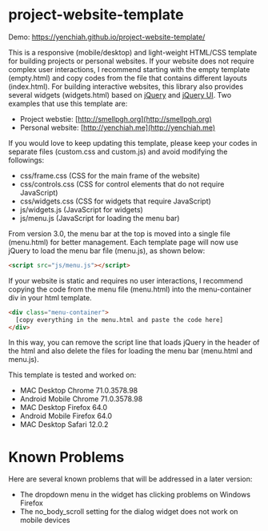 # project-website-template
Demo: https://yenchiah.github.io/project-website-template/

This is a responsive (mobile/desktop) and light-weight HTML/CSS template for building projects or personal websites. If your website does not require complex user interactions, I recommend starting with the empty template (empty.html) and copy codes from the file that contains different layouts (index.html). For building interactive websites, this library also provides several widgets (widgets.html) based on [jQuery](https://jquery.com/) and [jQuery UI](https://jqueryui.com/). Two examples that use this template are:
- Project webstie: [http://smellpgh.org](http://smellpgh.org)
- Personal website: [http://yenchiah.me](http://yenchiah.me)

If you would love to keep updating this template, please keep your codes in separate files (custom.css and custom.js) and avoid modifying the followings:
- css/frame.css (CSS for the main frame of the website)
- css/controls.css (CSS for control elements that do not require JavaScript)
- css/widgets.css (CSS for widgets that require JavaScript)
- js/widgets.js (JavaScript for widgets)
- js/menu.js (JavaScript for loading the menu bar)

From version 3.0, the menu bar at the top is moved into a single file (menu.html) for better management. Each template page will now use jQuery to load the menu bar file (menu.js), as shown below:
```html
<script src="js/menu.js"></script>
```
If your website is static and requires no user interactions, I recommend copying the code from the menu file (menu.html) into the menu-container div in your html template.
```html
<div class="menu-container">
  [copy everything in the menu.html and paste the code here]
</div>
```
In this way, you can remove the script line that loads jQuery in the header of the html and also delete the files for loading the menu bar (menu.html and menu.js).

This template is tested and worked on:
- MAC Desktop Chrome 71.0.3578.98
- Android Mobile Chrome 71.0.3578.98
- MAC Desktop Firefox 64.0
- Android Mobile Firefox 64.0
- MAC Desktop Safari 12.0.2

# Known Problems

Here are several known problems that will be addressed in a later version:

- The dropdown menu in the widget has clicking problems on Windows Firefox
- The no_body_scroll setting for the dialog widget does not work on mobile devices
